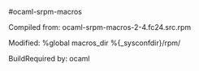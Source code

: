 #ocaml-srpm-macros

Compiled from: ocaml-srpm-macros-2-4.fc24.src.rpm

Modified: %global macros_dir %{_sysconfdir}/rpm/

BuildRequired by: ocaml
